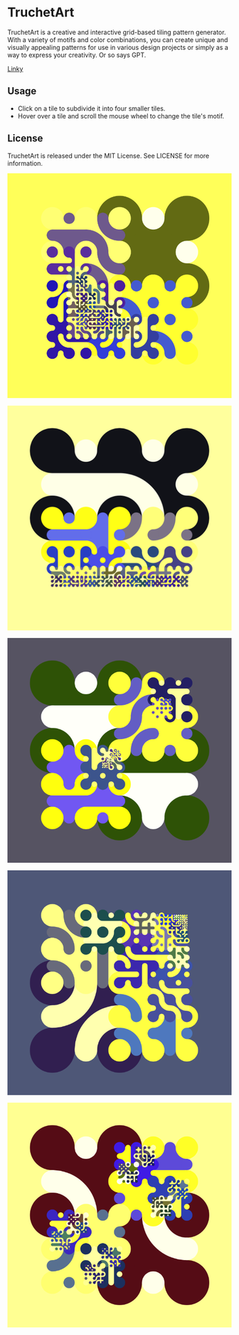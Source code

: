 # TruchetArt
TruchetArt is a creative and interactive grid-based tiling pattern generator. With a variety of motifs and color combinations, you can create unique and visually appealing patterns for use in various design projects or simply as a way to express your creativity. Or so says GPT.

[Linky](https://editor.p5js.org/erik.sikich@gmail.com/full/CcVf1drla)

## Usage
- Click on a tile to subdivide it into four smaller tiles.
- Hover over a tile and scroll the mouse wheel to change the tile's motif.

## License
TruchetArt is released under the MIT License. See LICENSE for more information.

![alt text](https://github.com/ESikich/TruchetArt/blob/master/download.png?raw=true)

![alt text](https://github.com/ESikich/TruchetArt/blob/master/download%20(3).png?raw=true)

![alt text](https://github.com/ESikich/TruchetArt/blob/master/download%20(5).png?raw=true)

![alt text](https://github.com/ESikich/TruchetArt/blob/master/download%20(6).png?raw=true)

![alt text](https://github.com/ESikich/TruchetArt/blob/master/download%20(7).png?raw=true)
